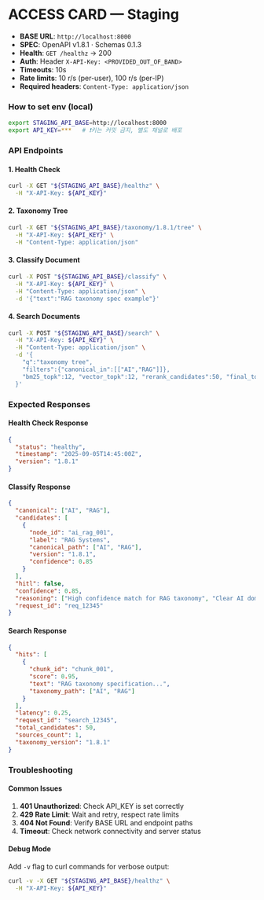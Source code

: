 # ACCESS CARD — Staging

- **BASE URL**: `http://localhost:8000`       <!-- Default staging endpoint -->
- **SPEC**: OpenAPI v1.8.1 · Schemas 0.1.3
- **Health**: `GET /healthz` → 200
- **Auth**: Header `X-API-Key: <PROVIDED_OUT_OF_BAND>`
- **Timeouts**: 10s
- **Rate limits**: 10 r/s (per-user), 100 r/s (per-IP)
- **Required headers**: `Content-Type: application/json`

### How to set env (local)
```bash
export STAGING_API_BASE=http://localhost:8000
export API_KEY=***   # ❗️키는 커밋 금지, 별도 채널로 배포
```

### API Endpoints

#### 1. Health Check
```bash
curl -X GET "${STAGING_API_BASE}/healthz" \
  -H "X-API-Key: ${API_KEY}"
```

#### 2. Taxonomy Tree
```bash
curl -X GET "${STAGING_API_BASE}/taxonomy/1.8.1/tree" \
  -H "X-API-Key: ${API_KEY}" \
  -H "Content-Type: application/json"
```

#### 3. Classify Document
```bash
curl -X POST "${STAGING_API_BASE}/classify" \
  -H "X-API-Key: ${API_KEY}" \
  -H "Content-Type: application/json" \
  -d '{"text":"RAG taxonomy spec example"}'
```

#### 4. Search Documents
```bash
curl -X POST "${STAGING_API_BASE}/search" \
  -H "X-API-Key: ${API_KEY}" \
  -H "Content-Type: application/json" \
  -d '{
    "q":"taxonomy tree",
    "filters":{"canonical_in":[["AI","RAG"]]},
    "bm25_topk":12, "vector_topk":12, "rerank_candidates":50, "final_topk":5
  }'
```

### Expected Responses

#### Health Check Response
```json
{
  "status": "healthy",
  "timestamp": "2025-09-05T14:45:00Z",
  "version": "1.8.1"
}
```

#### Classify Response
```json
{
  "canonical": ["AI", "RAG"],
  "candidates": [
    {
      "node_id": "ai_rag_001",
      "label": "RAG Systems",
      "canonical_path": ["AI", "RAG"],
      "version": "1.8.1",
      "confidence": 0.85
    }
  ],
  "hitl": false,
  "confidence": 0.85,
  "reasoning": ["High confidence match for RAG taxonomy", "Clear AI domain classification"],
  "request_id": "req_12345"
}
```

#### Search Response
```json
{
  "hits": [
    {
      "chunk_id": "chunk_001",
      "score": 0.95,
      "text": "RAG taxonomy specification...",
      "taxonomy_path": ["AI", "RAG"]
    }
  ],
  "latency": 0.25,
  "request_id": "search_12345",
  "total_candidates": 50,
  "sources_count": 1,
  "taxonomy_version": "1.8.1"
}
```

### Troubleshooting

#### Common Issues
1. **401 Unauthorized**: Check API_KEY is set correctly
2. **429 Rate Limit**: Wait and retry, respect rate limits
3. **404 Not Found**: Verify BASE URL and endpoint paths
4. **Timeout**: Check network connectivity and server status

#### Debug Mode
Add `-v` flag to curl commands for verbose output:
```bash
curl -v -X GET "${STAGING_API_BASE}/healthz" \
  -H "X-API-Key: ${API_KEY}"
```